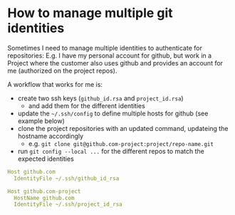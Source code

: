 # How to manage multiple git identities

Sometimes I need to manage multiple identities to authenticate for repositories:
E.g. I have my personal account for github, but work in a Project where the customer
also uses github and provides an account for me (authorized on the project repos).

A workflow that works for me is:

- create two ssh keys (`github_id.rsa` and `project_id.rsa`)
    - and add them for the different identities
- update the `~/.ssh/config` to define multiple hosts for github (see example below)
- clone the project repositories with an updated command, updateing the hostname accordingly
    - e.g. `git clone git@github.com-project:project/repo-name.git`
- run `git config --local ...` for the different repos to match the expected identities

```yaml
Host github.com
  IdentityFile ~/.ssh/github_id_rsa

Host github.com-project
  HostName github.com
  IdentityFile ~/.ssh/project_id_rsa
```
